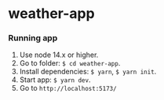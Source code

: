 # weather-app

### Running app

1. Use node 14.x or higher.
2. Go to folder: ```$ cd weather-app```.
3. Install dependencies: ```$ yarn```, ```$ yarn init```.
4. Start app: ```$ yarn dev```.
5. Go to ```http://localhost:5173/```
